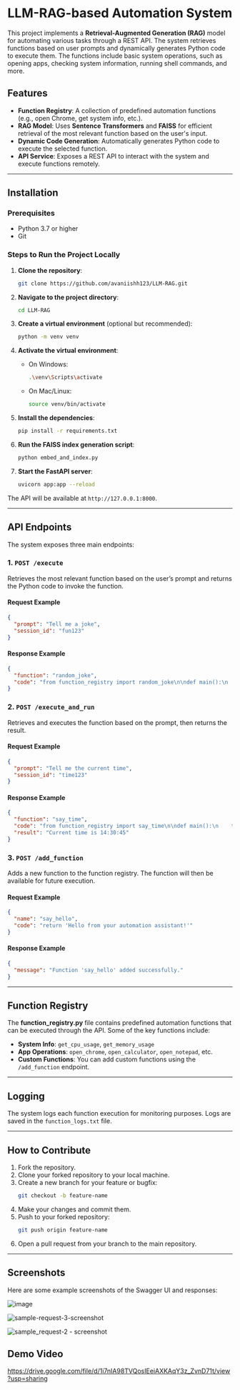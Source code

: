 # LLM-RAG-based Automation System

This project implements a **Retrieval-Augmented Generation (RAG)** model for automating various tasks through a REST API. The system retrieves functions based on user prompts and dynamically generates Python code to execute them. The functions include basic system operations, such as opening apps, checking system information, running shell commands, and more.

## Features
- **Function Registry**: A collection of predefined automation functions (e.g., open Chrome, get system info, etc.).
- **RAG Model**: Uses **Sentence Transformers** and **FAISS** for efficient retrieval of the most relevant function based on the user's input.
- **Dynamic Code Generation**: Automatically generates Python code to execute the selected function.
- **API Service**: Exposes a REST API to interact with the system and execute functions remotely.

---

## Installation

### Prerequisites

- Python 3.7 or higher
- Git

### Steps to Run the Project Locally

1. **Clone the repository**:
   ```bash
   git clone https://github.com/avaniishh123/LLM-RAG.git
   ```

2. **Navigate to the project directory**:
   ```bash
   cd LLM-RAG
   ```

3. **Create a virtual environment** (optional but recommended):
   ```bash
   python -m venv venv
   ```

4. **Activate the virtual environment**:
   - On Windows:
     ```bash
     .\venv\Scripts\activate
     ```
   - On Mac/Linux:
     ```bash
     source venv/bin/activate
     ```

5. **Install the dependencies**:
   ```bash
   pip install -r requirements.txt
   ```

6. **Run the FAISS index generation script**:
   ```bash
   python embed_and_index.py
   ```

7. **Start the FastAPI server**:
   ```bash
   uvicorn app:app --reload
   ```

The API will be available at `http://127.0.0.1:8000`.

---

## API Endpoints

The system exposes three main endpoints:

### 1. **`POST /execute`**
Retrieves the most relevant function based on the user’s prompt and returns the Python code to invoke the function.

#### Request Example
```json
{
  "prompt": "Tell me a joke",
  "session_id": "fun123"
}
```

#### Response Example
```json
{
  "function": "random_joke",
  "code": "from function_registry import random_joke\n\ndef main():\n    try:\n        result = random_joke()\n        if result:\n            print(result)\n        else:\n            print(\"random_joke executed successfully.\")\n    except Exception as e:\n        print(\"Error:\", e)\n\nif __name__ == \"__main__\":\n    main()"
}
```

### 2. **`POST /execute_and_run`**
Retrieves and executes the function based on the prompt, then returns the result.

#### Request Example
```json
{
  "prompt": "Tell me the current time",
  "session_id": "time123"
}
```

#### Response Example
```json
{
  "function": "say_time",
  "code": "from function_registry import say_time\n\ndef main():\n    try:\n        result = say_time()\n        if result:\n            print(result)\n        else:\n            print(\"say_time executed successfully.\")\n    except Exception as e:\n        print(\"Error:\", e)\n\nif __name__ == \"__main__\":\n    main()",
  "result": "Current time is 14:30:45"
}
```

### 3. **`POST /add_function`**
Adds a new function to the function registry. The function will then be available for future execution.

#### Request Example
```json
{
  "name": "say_hello",
  "code": "return 'Hello from your automation assistant!'"
}
```

#### Response Example
```json
{
  "message": "Function 'say_hello' added successfully."
}
```

---

## Function Registry

The **function_registry.py** file contains predefined automation functions that can be executed through the API. Some of the key functions include:
- **System Info**: `get_cpu_usage`, `get_memory_usage`
- **App Operations**: `open_chrome`, `open_calculator`, `open_notepad`, etc.
- **Custom Functions**: You can add custom functions using the `/add_function` endpoint.

---

## Logging

The system logs each function execution for monitoring purposes. Logs are saved in the `function_logs.txt` file.

---

## How to Contribute

1. Fork the repository.
2. Clone your forked repository to your local machine.
3. Create a new branch for your feature or bugfix:
   ```bash
   git checkout -b feature-name
   ```
4. Make your changes and commit them.
5. Push to your forked repository:
   ```bash
   git push origin feature-name
   ```
6. Open a pull request from your branch to the main repository.

---

## Screenshots

Here are some example screenshots of the Swagger UI and responses:

![image](https://github.com/user-attachments/assets/cbc86325-d100-4b66-8869-d5caa77f5b3f)

![sample-request-3-screenshot](https://github.com/user-attachments/assets/316f36d9-c47d-4fae-89c4-20998fd176c5)

![sample_request-2 - screenshot](https://github.com/user-attachments/assets/2b36dca0-e6d8-4434-a810-e16fb121a493)


## Demo Video 

https://drive.google.com/file/d/1i7nIA98TVQosIEeiAXKAqY3z_ZvnD71t/view?usp=sharing
